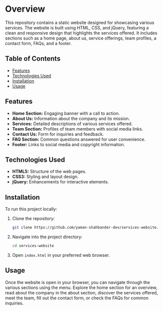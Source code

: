 # Overview
This repository contains a static website designed for showcasing various services. The website is built using HTML, CSS, and jQuery, featuring a clean and responsive design that highlights the services offered. It includes sections such as a home page, about us, service offerings, team profiles, a contact form, FAQs, and a footer.

## Table of Contents
- [Features](#features)
- [Technologies Used](#technologies-used)
- [Installation](#installation)
- [Usage](#usage)

## Features
- **Home Section:** Engaging banner with a call to action.
- **About Us:** Information about the company and its mission.
- **Services:** Detailed descriptions of various services offered.
- **Team Section:** Profiles of team members with social media links.
- **Contact Us:** Form for inquiries and feedback.
- **FAQ Section:** Common questions answered for user convenience.
- **Footer:** Links to social media and copyright information.

## Technologies Used
- **HTML5:** Structure of the web pages.
- **CSS3:** Styling and layout design.
- **jQuery:** Enhancements for interactive elements.

## Installation
To run this project locally:

1. Clone the repository:
   ```bash
   git clone https://github.com/yaman-shahbander-dev/services-website.git
   ```

2. Navigate into the project directory:
   ```bash
   cd services-website
   ```

3. Open `index.html` in your preferred web browser.

## Usage
Once the website is open in your browser, you can navigate through the various sections using the menu. Explore the home section for an overview, read about the company in the about section, discover the services offered, meet the team, fill out the contact form, or check the FAQs for common inquiries.
